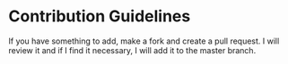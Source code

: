 # Contribution Guidelines
If you have something to add, make a fork and create a pull request. I will review it and if I find it necessary, I will add it to the master branch.